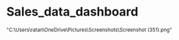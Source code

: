 # Sales_data_dashboard
<sub>"C:\Users\ratan\OneDrive\Pictures\Screenshots\Screenshot (351).png"</sub>
